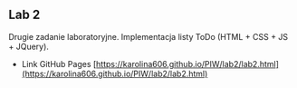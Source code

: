 ## Lab 2
Drugie zadanie laboratoryjne. Implementacja listy ToDo (HTML + CSS + JS + JQuery).

* Link GitHub Pages [https://karolina606.github.io/PIW/lab2/lab2.html](https://karolina606.github.io/PIW/lab2/lab2.html)